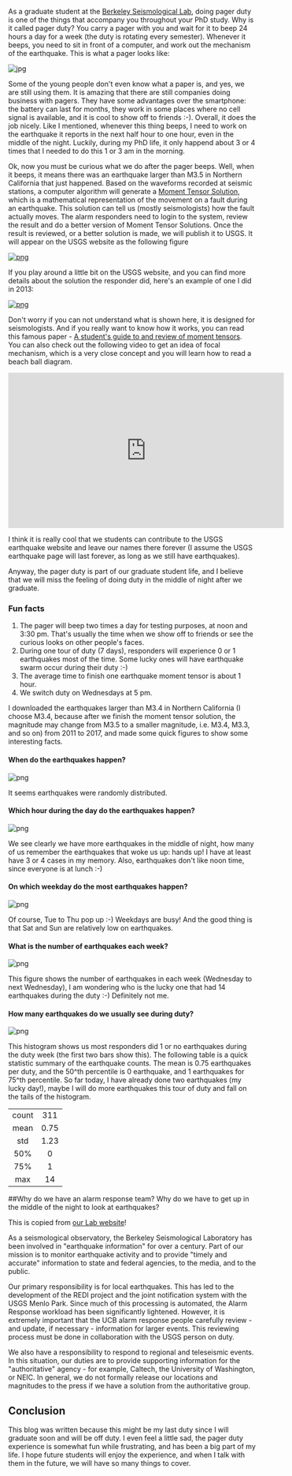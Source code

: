 As a graduate student at the [Berkeley Seismological Lab](http://seismo.berkeley.edu/), doing pager duty is one of the things that accompany you throughout your PhD study. Why is it called pager duty? You carry a pager with you and wait for it to beep 24 hours a day for a week (the duty is rotating every semester). Whenever it beeps, you need to sit in front of a computer, and work out the mechanism of the earthquake. This is what a pager looks like:

![jpg](https://raw.githubusercontent.com/qingkaikong/blog/master/2017_07_Pager_duty/figures/pager.jpg)

Some of the young people don't even know what a paper is, and yes, we are still using them. It is amazing that there are still companies doing business with pagers. They have some advantages over the smartphone: the battery can last for months, they work in some places where no cell signal is available, and it is cool to show off to friends :-). Overall, it does the job nicely. Like I mentioned, whenever this thing beeps, I need to work on the earthquake it reports in the next half hour to one hour, even in the middle of the night. Luckily, during my PhD life, it only happend about 3 or 4 times that I needed to do this 1 or 3 am in the morning. 

Ok, now you must be curious what we do after the pager beeps. Well, when it beeps, it means there was an earthquake larger than M3.5 in Northern California that just happened. Based on the waveforms recorded at seismic stations, a computer algorithm will generate a [Moment Tensor Solution](https://en.wikipedia.org/wiki/Focal_mechanism), which is a mathematical representation of the movement on a fault during an earthquake. This solution can tell us (mostly seismologists) how the fault actually moves. The alarm responders need to login to the system, review the result and do a better version of Moment Tensor Solutions. Once the result is reviewed, or a better solution is made, we will publish it to USGS. It will appear on the USGS website as the following figure

[![png](https://raw.githubusercontent.com/qingkaikong/blog/master/2017_07_Pager_duty/figures/solution_website_USGS.png)](http://earthquake.usgs.gov/earthquakes/eventpage/nc72113080#moment-tensor)

If you play around a little bit on the USGS website, and you can find more details about the solution the responder did, here's an example of one I did in 2013:

[![png](https://raw.githubusercontent.com/qingkaikong/blog/master/2017_07_Pager_duty/figures/solution_page.png)](http://www.ncedc.org/mt/nc72113080_MT.html)

Don't worry if you can not understand what is shown here, it is designed for seismologists. And if you really want to know how it works, you can read this famous paper - [A student's guide to and review of moment tensors](ftp://ftp.geo.uib.no/pub/LarsOttemoller/1989_srl_jost_herrmann_mt.pdf). You can also check out the following video to get an idea of focal mechanism, which is a very close concept and you will learn how to read a beach ball diagram. 

<iframe width="560" height="315" src="https://www.youtube.com/embed/MomVOkyDdLo" frameborder="0" allowfullscreen></iframe>

I think it is really cool that we students can contribute to the USGS earthquake website and leave our names there forever (I assume the USGS earthquake page will last forever, as long as we still have earthquakes). 

Anyway, the pager duty is part of our graduate student life, and I believe that we will miss the feeling of doing duty in the middle of night after we graduate. 

### Fun facts
1. The pager will beep two times a day for testing purposes, at noon and 3:30 pm. That's usually the time when we show off to friends or see the curious looks on other people's faces. 
2. During one tour of duty (7 days), responders will experience 0 or 1 earthquakes most of the time. Some lucky ones will have earthquake swarm occur during their duty :-)
3. The average time to finish one earthquake moment tensor is about 1 hour. 
4. We switch duty on Wednesdays at 5 pm.  

I downloaded the earthquakes larger than M3.4 in Northern California (I choose M3.4, because after we finish the moment tensor solution, the magnitude may change from M3.5 to a smaller magnitude, i.e. M3.4, M3.3, and so on) from 2011 to 2017, and made some quick figures to show some interesting facts. 

#### When do the earthquakes happen?
![png](https://raw.githubusercontent.com/qingkaikong/blog/master/2017_07_Pager_duty/figures/distribution_of_eq.png)

It seems earthquakes were randomly distributed. 

#### Which hour during the day do the earthquakes happen?
![png](https://raw.githubusercontent.com/qingkaikong/blog/master/2017_07_Pager_duty/figures/hist_day_hour.png)

We see clearly we have more earthquakes in the middle of night, how many of us remember the earthquakes that woke us up: hands up! I have at least have 3 or 4 cases in my memory. Also, earthquakes don't like noon time, since everyone is at lunch :-)

#### On which weekday do the most earthquakes happen?

![png](https://raw.githubusercontent.com/qingkaikong/blog/master/2017_07_Pager_duty/figures/hist_weekday.png) 

Of course, Tue to Thu pop up :-) Weekdays are busy! And the good thing is that Sat and Sun are relatively low on earthquakes.  

#### What is the number of earthquakes each week?

![png](https://raw.githubusercontent.com/qingkaikong/blog/master/2017_07_Pager_duty/figures/weekly_eqs.png)

This figure shows the number of earthquakes in each week (Wednesday to next Wednesday), I am wondering who is the lucky one that had 14 earthquakes during the duty :-) Definitely not me.

#### How many earthquakes do we usually see during duty?
![png](https://raw.githubusercontent.com/qingkaikong/blog/master/2017_07_Pager_duty/figures/weekly_hist.png)

This histogram shows us most responders did 1 or no earthquakes during the duty week (the first two bars show this). The following table is a quick statistic summary of the earthquake counts. The mean is 0.75 earthquakes per duty, and the 50^th percentile is 0 earthquake, and 1 earthquakes for 75^th percentile. So far today, I have already done two earthquakes (my lucky day!), maybe I will do more earthquakes this tour of duty and fall on the tails of the histogram. 

|   |   |
|:-:|:-:|
| count |  311 | 
| mean |  0.75 | 
|  std |  1.23 | 
|  50% |  0 | 
|  75% |  1 | 
|  max |  14 | 
  
##Why do we have an alarm response team? Why do we have to get up in the middle of the night to look at earthquakes?
 
This is copied from [our Lab website](http://seismo.berkeley.edu/)! 

As a seismological observatory, the Berkeley Seismological Laboratory has been involved in "earthquake information" for over a century. Part of our mission is to monitor earthquake activity and to provide "timely and accurate" information to state and federal agencies, to the media, and to the public.

Our primary responsibility is for local earthquakes. This has led to the development of the REDI project and the joint notification system with the USGS Menlo Park. Since much of this processing is automated, the Alarm Response workload has been significantly lightened. However, it is extremely important that the UCB alarm response people carefully review - and update, if necessary - information for larger events. This reviewing process must be done in collaboration with the USGS person on duty.

We also have a responsibility to respond to regional and teleseismic events. In this situation, our duties are to provide supporting information for the "authoritative" agency - for example, Caltech, the University of Washington, or NEIC. In general, we do not formally release our locations and magnitudes to the press if we have a solution from the authoritative group.

## Conclusion

This blog was written because this might be my last duty since I will graduate soon and will be off duty. I even feel a little sad, the pager duty experience is somewhat fun while frustrating, and has been a big part of my life. I hope future students will enjoy the experience, and when I talk with them in the future, we will have so many things to cover. 

